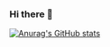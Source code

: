 ### Hi there 👋
[![Anurag's GitHub stats](https://github-readme-stats.vercel.app/api?username=zhangbz764)](https://github.com/anuraghazra/github-readme-stats)
<!--
**zhangbz764/zhangbz764** is a ✨ _special_ ✨ repository because its `README.md` (this file) appears on your GitHub profile.

Here are some ideas to get you started:

- 🔭 I’m currently working on ...
- 🌱 I’m currently learning ...
- 👯 I’m looking to collaborate on ...
- 🤔 I’m looking for help with ...
- 💬 Ask me about ...
- 📫 How to reach me: ...
- 😄 Pronouns: ...
- ⚡ Fun fact: ...
-->
